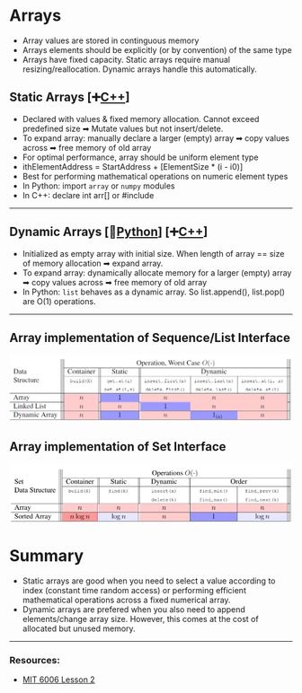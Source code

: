 # Arrays
* Array values are stored in continguous memory
* Arrays elements should be explicitly (or by convention) of the same type
* Arrays have fixed capacity. Static arrays require manual resizing/reallocation. Dynamic arrays handle this automatically.
## Static Arrays [➕[C++](./cpp/array.cpp)]
* Declared with values & fixed memory allocation. Cannot exceed predefined size ➡ Mutate values but not insert/delete.
* To expand array: manually declare a larger (empty) array ➡ copy values across ➡ free memory of old array
* For optimal performance, array should be uniform element type
* ithElementAddress = StartAddress + [ElementSize * (i - i0)]
* Best for performing mathematical operations on numeric element types
* In Python: import `array` or `numpy` modules
* In C++: declare int arr[] or #include <array>

<hr>

## Dynamic Arrays [🐍[Python](./py/dynamic_array.py)] [➕[C++](./cpp/array.cpp)]
* Initialized as empty array with initial size. When length of array == size of memory allocation ➡ expand array.
* To expand array: dynamically allocate memory for a larger (empty) array ➡ copy values across ➡ free memory of old array
* In Python: `list` behaves as a dynamic array. So list.append(), list.pop() are O(1) operations.

<hr>

## Array implementation of Sequence/List Interface

![](./assets/array_seq.png)
## Array implementation of Set Interface

![](./assets/array_set.png)
# Summary

* Static arrays are good when you need to select a value according to index (constant time random access) or performing efficient mathematical operations across a fixed numerical array.
* Dynamic arrays are prefered when you also need to append elements/change array size. However, this comes at the cost of allocated but unused memory.

<hr>

### Resources:
* [MIT 6006 Lesson 2](./notes/MIT6006/02%20Sequences%20and%20Sets.pdf)